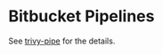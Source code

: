 # Bitbucket Pipelines

See [trivy-pipe][trivy-pipe] for the details.

[trivy-pipe]: https://github.com/w3security/cvescan-pipe
